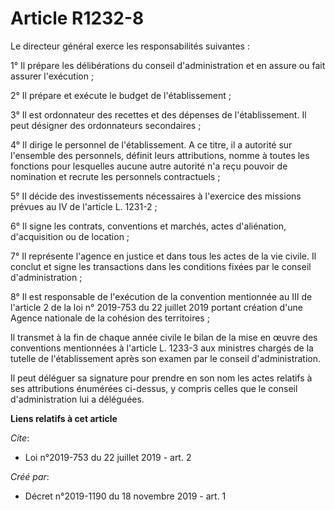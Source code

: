 # Article R1232-8

Le directeur général exerce les responsabilités suivantes :

1° Il prépare les délibérations du conseil d'administration et en assure ou fait assurer l'exécution ;

2° Il prépare et exécute le budget de l'établissement ;

3° Il est ordonnateur des recettes et des dépenses de l'établissement. Il peut désigner des ordonnateurs secondaires ;

4° Il dirige le personnel de l'établissement. A ce titre, il a autorité sur l'ensemble des personnels, définit leurs
attributions, nomme à toutes les fonctions pour lesquelles aucune autre autorité n'a reçu pouvoir de nomination et recrute
les personnels contractuels ;

5° Il décide des investissements nécessaires à l'exercice des missions prévues au IV de l'article L. 1231-2 ;

6° Il signe les contrats, conventions et marchés, actes d'aliénation, d'acquisition ou de location ;

7° Il représente l'agence en justice et dans tous les actes de la vie civile. Il conclut et signe les transactions dans les
conditions fixées par le conseil d'administration ;

8° Il est responsable de l'exécution de la convention mentionnée au III de l'article 2 de la loi n° 2019-753 du 22 juillet
2019 portant création d'une Agence nationale de la cohésion des territoires ;

Il transmet à la fin de chaque année civile le bilan de la mise en œuvre des conventions mentionnées à l'article L. 1233-3
aux ministres chargés de la tutelle de l'établissement après son examen par le conseil d'administration.

Il peut déléguer sa signature pour prendre en son nom les actes relatifs à ses attributions énumérées ci-dessus, y compris
celles que le conseil d'administration lui a déléguées.

**Liens relatifs à cet article**

_Cite_:

  - Loi n°2019-753 du 22 juillet 2019 - art. 2

_Créé par_:

  - Décret n°2019-1190 du 18 novembre 2019 - art. 1
